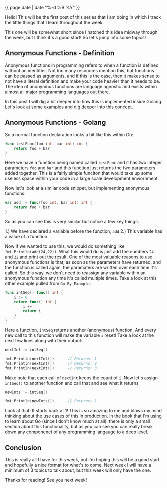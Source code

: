 {{ page.date | date "%-d %B %Y" }}

Hello! This will be the first post of this series that I am doing in which I track the little things that I learn throughout the week.

This one will be somewhat short since I hatched this idea midway through the week, but I think it's a good start! So let's jump into some topics!



Anonymous Functions - Definition
-----------------------------

Anonymous functions in programming refers to when a function is defined without an identifier. Not too many resources mention this, but functions can be passed as arguments, and if this is the case, then it makes sense to not have a literal definition and make your code heavier than it needs to be. The idea of anonymous functions are language agnostic and exists within almost all major programming languages out there.

In this post I will dig a bit deeper into how this is implemented inside Golang. Let's look at some examples and dig deeper into this concept.


Anonymous Functions - Golang
----------------------------

So a normal function declaration looks a bit like this within Go:

```go
func testFunc(foo int, bar int) int {
	return foo + bar
}
```

Here we have a function being named called `testFunc` and it has two integer parameters `foo` and `bar` and this function just returns the two parameters added together. This is a fairly simple funciton that would take up some useless space within your code in a large scale development enviornment.

Now let's look at a similar code snippet, but implementing anonymous functions:

```go
var add := func(foo int, bar int) int {
	return foo + bar
}
```

So as you can see this is very similar but notice a few key things:

1.) We have declared a variable before the function, `add`
2.) This variable has a value of a function

Now if we wanted to use this, we would do something like `fmt.Println(add(24,22))`. What this would do is just add the numbers `24` and `22` and print out the result. One of the most valuable reasons to use anonymous functions is that, as soon as the parameters have returned, and the function is called again, the paramaters are written over each time it's called. So this way, we don't need to reassign any variable within an anonymous function any time it's called multiple times. Take a look at this other example pulled from `Go By Example`:

```go
func intSeq() func() int {
	i := 0
	return func() int {
		i ++
		return i
	}
}
```

Here a function, `intSeq` returns another (anonymous) function. And every new call to this function will make the variable `i` reset! Take a look at the next few lines along with their output:

```go
nextInt := intSeq()

fmt.Println(nextInt())		// Returns: 1
fmt.Println(nextInt())		// Returns: 2
fmt.Println(nextInt())		// Returns: 3
```

Make note that each call of `nextInt` keeps the count of `i`. Now let's assign `intSeq()` to another function and call that and see what it returns

```go
newInts := intSeq()

fmt.Println(newInts())		// Returns: 1
```

Look at that! It starts back at 1! This is so amazing to me and blows my mind thinking about the use cases of this in production. In the book that I'm using to learn about Go (since I don't know much at all), there is only a small section about this functionality, but as you can see you can really break down any componenet of any programming langauge to a deep level. 



Conclusion
-----------

This is really all I have for this week, but I'm hoping this will be a good start and hopefully a nice format for what's to come. Next week I will have a minimum of 3 topics to talk about, but this week will only have the one. 

Thanks for reading! See you next week! 
